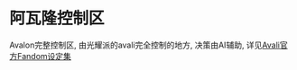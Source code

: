 # 阿瓦隆控制区

Avalon完整控制区, 由光耀派的avali完全控制的地方, 决策由AI辅助, 详见[Avali官方Fandom设定集](https://avali.fandom.com/wiki/Factions#Avali\_Illuminate)

